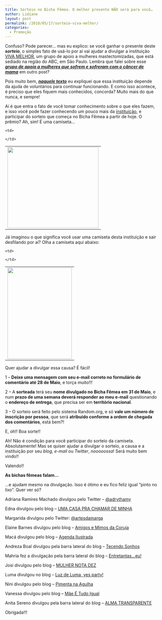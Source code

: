 ```yaml
---
title: Sorteio no Bicha Fêmea. O melhor presente NÃO será para você…
author: Lidiane
layout: post
permalink: /2010/05/17/sorteio-viva-melhor/
categories:
  - Promoção
---
```

Confuso? Pode parecer… mas eu explico: se você ganhar o presente deste **_sorteio_**, o simples fato de usá-lo por aí vai ajudar a divulgar a instituição <a href="http://grupovivamelhor.org.br/?pg=home" target="_blank" rel="noopener noreferrer">VIVA MELHOR</a>, um grupo de apoio a mulheres mastectomizadas, que está sediado na região do ABC, em São Paulo. Lembra que falei sobre esse **_[grupo de apoio a mulheres que sofrem e sofreram com o câncer de mama](http://www.trololodemulher.com.br/2010/01/11/viva-melhor-grupo-de-apoio-e-auto-ajuda-s-mulheres-mastectomizadas/)_** em outro post?

<!--more-->

Pois muito bem, **_[naquele texto](http://www.trololodemulher.com.br/2010/01/11/viva-melhor-grupo-de-apoio-e-auto-ajuda-s-mulheres-mastectomizadas/)_** eu expliquei que essa instituição depende da ajuda de voluntários para continuar funcionando. E como isso acontece, é preciso que eles fiquem mais conhecidos, concorda? Muito mais do que nunca, e sempre!

Aí é que entra o fato de você tomar conhecimento sobre o que eles fazem, e isso você pode fazer conhecendo um pouco mais da <a href="http://grupovivamelhor.org.br/?pg=home" target="_blank" rel="noopener noreferrer">instituição</a>, e participar do sorteio que começa no Bicha Fêmea a partir de hoje. O prêmio? Ah, sim! É uma camiseta…

<table align="center">
  <tr>
    <td>
      <a href="https://www.trololodemulher.com.br/2010/05/Grupo-Viva-Melhor-300.jpg"><img class="alignnone size-full wp-image-4642" title="Grupo Viva Melhor 300" src="https://www.trololodemulher.com.br/2010/05/Grupo-Viva-Melhor-300.jpg" alt="" width="300" height="266" /></a><a href="https://www.trololodemulher.com.br/2010/05/camiseta-do-cancer-de-mama.jpg"></a>
    </td>
    
    <td>
       
    </td>
  </tr>
</table>

Já imaginou o que significa você usar uma camiseta desta instituição e sair desfilando por aí? Olha a camiseta aqui abaixo:

<table align="center">
  <tr>
    <td>
      <a href="https://www.trololodemulher.com.br/2010/05/camisetaVivamelhor.jpg"><img class="alignnone size-medium wp-image-4646" title="camisetaVivamelhor" src="https://www.trololodemulher.com.br/2010/05/camisetaVivamelhor-212x300.jpg" alt="" width="212" height="300" /></a>
    </td>
    
    <td>
       
    </td>
  </tr>
</table>

Quer ajudar a divulgar essa causa? É fácil!

1 – **Deixe uma mensagem com seu e-mail correto no formulário de comentário até 28 de Maio**, e torça muito!!!

2 – A **sorteada** terá seu **nome divulgado no Bicha Fêmea em 31 de Maio**, e num **prazo de uma semana deverá responder ao meu e-mail** questionando o **endereço de entrega**, que precisa ser em **território nacional**.

3 – O sorteio será feito pelo sistema Random.org, e só **vale um número de inscrição por pessoa**, que será **atribuído conforme a ordem de chegada dos comentários**, está bem?!

E, oh!! Boa sorte!!

Ah! Não é condição para você participar do sorteio da camiseta. Absolutamente! Mas se quiser ajudar a divulgar o sorteio, a causa e a instituição por seu _blog, e-mail_ ou _Twitter_, _nooooossa_! Será muito bem vindo!!

Valendo!!

**As bichas fêmeas falam&#8230;**

&#8230;e ajudam mesmo na divulgação. Isso é ótimo e eu fico feliz igual &#8220;pinto no lixo&#8221;. Quer ver só?

Adriana Ramires Machado divulgou pelo Twitter &#8211; <a href="http://twitter.com/adrythamy/status/14155976320" target="_blank" rel="noopener noreferrer">@adrythamy</a>

Edna divulgou pelo blog &#8211; <a href="http://umacasaprachamardeminha.blogspot.com/" target="_blank" rel="noopener noreferrer">UMA CASA PRA CHAMAR DE MINHA</a>

Margarida divulgou pelo Twitter: <a href="http://twitter.com/search/users?q=@artesdamarga&category=people&source=find_on_twitter" target="_blank" rel="noopener noreferrer">@artesdamarga</a>

Elaine Barnes divulgou pelo blog &#8211; <a href="http://amigosemimosdacoruja.blogspot.com/2010/05/sorteio-no-bicha-femea-o-melhor.html" target="_blank" rel="noopener noreferrer">Amigos e Mimos da Coruja</a>

Macá divulgou pelo blog &#8211; <a href="http://www.agendailustrada.com/2010/05/sorteio-no-bicha-femea.html" target="_blank" rel="noopener noreferrer">Agenda Ilustrada</a>

Andreza Boal divulgou pela barra lateral do blog &#8211; <a href="http://tecendosonhoscomvoce.blogspot.com/" target="_blank" rel="noopener noreferrer">Tecendo Sonhos</a>

Mahria fez a divulgação pela barra lateral do blog &#8211; <a href="http://wwwantesqueeuesqueca.blogspot.com/" target="_blank" rel="noopener noreferrer">Entretantas&#8230;eu!</a>

Josi divulgou pelo blog &#8211; <a href="http://mulhernota10josisousa.blogspot.com/2010/05/sorteio-no-bicha-femea-o-melhor.html" target="_blank" rel="noopener noreferrer">MULHER NOTA DEZ</a>

Luma divulgou no blog &#8211; <a href="http://luzdeluma.blogspot.com/2010/05/vi-por-ai.html" target="_blank" rel="noopener noreferrer">Luz de Luma, yes party!</a>

Nini divulgou pelo blog &#8211; <a href="http://pimentanaagulha-blog.blogspot.com/2010/05/sorteio-no-bicha-femea.html" target="_blank" rel="noopener noreferrer">Pimenta na Agulha</a>

Vanessa divulgou pelo blog &#8211; <a href="http://www.maeetudoigual.com.br/2010/05/dor-da-mordida.html" target="_blank" rel="noopener noreferrer">Mãe É Tudo Igual</a>

Anita Sereno divulgou pela barra lateral do blog &#8211; <a href="http://anitasereno.blogspot.com/" target="_blank" rel="noopener noreferrer">ALMA TRANSPARENTE</a>

Obrigada!!!